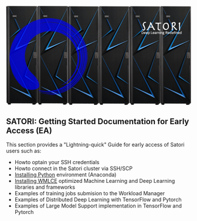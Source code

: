 ![Satori](images/Satori6.png)

## SATORI: Getting Started Documentation for Early Access (EA)
This section provides a "Lightning-quick" Guide for early access of Satori users such as:
- Howto optain your SSH credentials
- Howto connect in the Satori cluster via SSH/SCP
- [Installing Python](https://github.com/mit-satori/getting-started/blob/master/satori-ai-frameworks.md) environment (Anaconda)
- [Installing WMLCE](https://github.com/mit-satori/getting-started/blob/master/satori-ai-frameworks.md) optimized Machine Learning and Deep Learning libraries and frameworks 
- Examples of training jobs submision to the Workload Manager
- Examples of Distributed Deep Learning with TensorFlow and Pytorch
- Examples of Large Model Support implementation in TensorFlow and Pytorch

